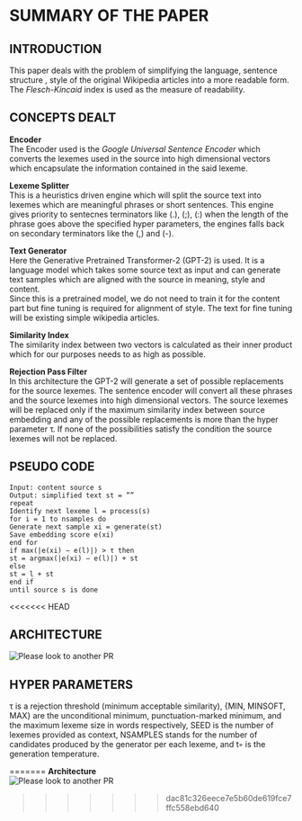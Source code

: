 # SUMMARY OF THE PAPER
## INTRODUCTION
This paper deals with the problem of simplifying the language, sentence structure , style of the original Wikipedia articles into a more readable 
form. The *Flesch-Kincaid* index is used as the measure of readability.
 
## CONCEPTS DEALT
**Encoder**<br>
The Encoder used is the *Google Universal Sentence Encoder* which converts the lexemes used in the source into high dimensional vectors which encapsulate the information contained in the said lexeme.<br>

**Lexeme Splitter**<br>
This is a heuristics driven engine which will split the source text into lexemes which are meaningful phrases or short sentences. This engine gives priority to sentecnes terminators like (.), (;), (:) when the length of the phrase goes above the specified hyper parameters, the engines falls back on secondary terminators like the (,) and (-).<br>

**Text Generator**<br>
Here the Generative Pretrained Transformer-2 (GPT-2) is used. It is a language model which takes some source text as input and can generate text samples which are aligned with the source in meaning, style and content.<br>
Since this is a pretrained model, we do not need to train it for the content part but fine tuning is required for alignment of style. The text for fine tuning will be existing simple wikipedia articles.<br>

**Similarity Index**<br>
The similarity index between two vectors is calculated as their inner product which for our purposes needs to as high as possible.<br>

**Rejection Pass Filter**<br>
In this architecture the GPT-2 will generate a set of possible replacements for the source lexemes. The sentence encoder will convert all these phrases and the source lexemes into high dimensional vectors. The source lexemes will be replaced only if the maximum similarity index between source embedding and any of the possible replacements is more than the hyper parameter τ. If none of the possibilities satisfy the condition the source lexemes will not be replaced.<br>

## PSEUDO CODE
```
Input: content source s
Output: simplified text st = ””
repeat
Identify next lexeme l = process(s)
for i = 1 to nsamples do
Generate next sample xi = generate(st)
Save embedding score e(xi)
end for
if max(|e(xi) − e(l)|) > τ then
st = argmax(|e(xi) − e(l)|) + st
else
st = l + st
end if
until source s is done
```

<<<<<<< HEAD
## ARCHITECTURE
![Please look to another PR](https://github.com/parinayc20/ACA-Wikipedia-Simplifier/blob/main/Assignment-5/assignment-architecture.png)<br>

## HYPER PARAMETERS
τ is a rejection threshold (minimum acceptable similarity), {MIN, MINSOFT,
MAX} are the unconditional minimum, punctuation-marked minimum, and the maximum
lexeme size in words respectively, SEED is the number of lexemes provided as context, NSAMPLES stands for the number of candidates produced by the generator per each lexeme, and t◦ is the generation temperature.<br>

=======
**Architecture**<br>
![Please look to another PR](https://github.com/parinayc20/ACA-Wikipedia-Simplifier/blob/main/Assignment-5/assignment-architecture.png)
>>>>>>> dac81c326eece7e5b60de619fce7ffc558ebd640
